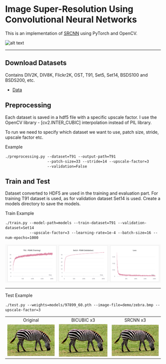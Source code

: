 # Image Super-Resolution Using Convolutional Neural Networks

This is an implementation of [SRCNN](https://arxiv.org/abs/1501.00092) using PyTorch and OpenCV.

![alt text](https://pub.mdpi-res.com/applsci/applsci-10-00854/article_deploy/html/images/applsci-10-00854-g001.png?1582186393)

-----

## Download Datasets

Contains DIV2K, DIV8K, Flickr2K, OST, T91, Set5, Set14, BSDS100 and BSDS200, etc.

- [Data](https://drive.google.com/drive/folders/1A6lzGeQrFMxPqJehK9s37ce-tPDj20mD?usp=sharing)


## Preprocessing

Each dataset is saved in a hdf5 file with a specific upscale factor. I use the OpenCV library - [cv2.INTER_CUBIC] interpolation instead of PIL library.

To run we need to specify which dataset we want to use, patch size, stride, upscale factor etc.

Example

```
./preprocessing.py --dataset=T91 --output-path=T91
                   --patch-size=33 --stride=14 --upscale-factor=3
                   --validation=False
```

## Train and Test

Dataset converted to HDF5 are used in the training and evaluation part. For training T91 dataset is used, as for validation dataset Set14 is used.
Create a models directory to save the models.

Train Example

```
./train.py --model-path=models --train-dataset=T91 --validation-dataset=Set14
           --upscale-factor=3 --learning-rate=1e-4 --batch-size=16 --num-epochs=1000  
```

<img src="./demo/training.png">

-----

Test Example

```
./test.py --weights=models/97899_60.pth --image-file=demo/zebra.bmp --upscale-factor=3
```


<table>
    <tr>
        <td><center>Original</center></td>
        <td><center>BICUBIC x3</center></td>
        <td><center>SRCNN x3</center></td>
    </tr>
    <tr>
    	<td>
    		<center><img src="./demo/zebra.bmp"></center>
    	</td>
    	<td>
    		<center><img src="./demo/zebra_bicubic_x3.bmp"></center>
    	</td>
    	<td>
    		<center><img src="./demo/zebra_srcnn_x3.bmp"></center>
    	</td>
    </tr>
</table>